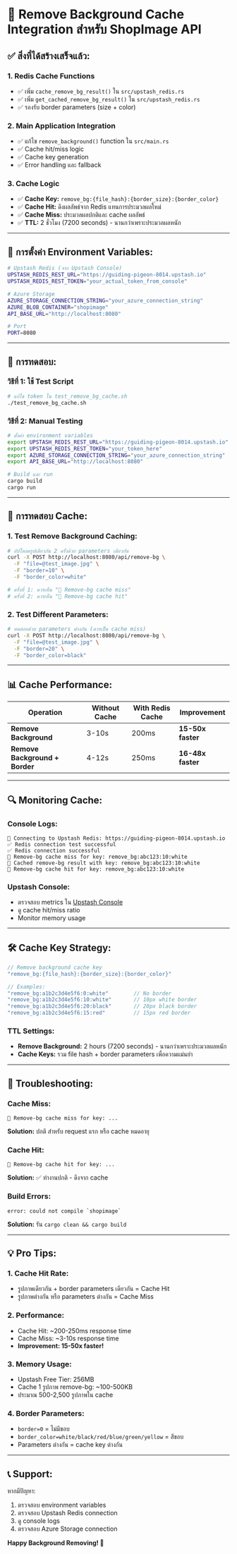 # 🎨 Remove Background Cache Integration สำหรับ ShopImage API

## ✅ **สิ่งที่ได้สร้างเสร็จแล้ว:**

### **1. Redis Cache Functions**
- ✅ เพิ่ม `cache_remove_bg_result()` ใน `src/upstash_redis.rs`
- ✅ เพิ่ม `get_cached_remove_bg_result()` ใน `src/upstash_redis.rs`
- ✅ รองรับ border parameters (size + color)

### **2. Main Application Integration**
- ✅ แก้ไข `remove_background()` function ใน `src/main.rs`
- ✅ Cache hit/miss logic
- ✅ Cache key generation
- ✅ Error handling และ fallback

### **3. Cache Logic**
- ✅ **Cache Key:** `remove_bg:{file_hash}:{border_size}:{border_color}`
- ✅ **Cache Hit:** ดึงผลลัพธ์จาก Redis แทนการประมวลผลใหม่
- ✅ **Cache Miss:** ประมวลผลปกติและ cache ผลลัพธ์
- ✅ **TTL:** 2 ชั่วโมง (7200 seconds) - นานกว่าเพราะประมวลผลหนัก

---

## 🔧 **การตั้งค่า Environment Variables:**

```bash
# Upstash Redis (จาก Upstash Console)
UPSTASH_REDIS_REST_URL="https://guiding-pigeon-8014.upstash.io"
UPSTASH_REDIS_REST_TOKEN="your_actual_token_from_console"

# Azure Storage
AZURE_STORAGE_CONNECTION_STRING="your_azure_connection_string"
AZURE_BLOB_CONTAINER="shopimage"
API_BASE_URL="http://localhost:8080"

# Port
PORT=8080
```

---

## 🚀 **การทดสอบ:**

### **วิธีที่ 1: ใช้ Test Script**
```bash
# แก้ไข token ใน test_remove_bg_cache.sh
./test_remove_bg_cache.sh
```

### **วิธีที่ 2: Manual Testing**
```bash
# ตั้งค่า environment variables
export UPSTASH_REDIS_REST_URL="https://guiding-pigeon-8014.upstash.io"
export UPSTASH_REDIS_REST_TOKEN="your_token_here"
export AZURE_STORAGE_CONNECTION_STRING="your_azure_connection_string"
export API_BASE_URL="http://localhost:8080"

# Build และ run
cargo build
cargo run
```

---

## 🎯 **การทดสอบ Cache:**

### **1. Test Remove Background Caching:**
```bash
# อัปโหลดรูปเดียวกัน 2 ครั้งด้วย parameters เดียวกัน
curl -X POST http://localhost:8080/api/remove-bg \
  -F "file=@test_image.jpg" \
  -F "border=10" \
  -F "border_color=white"

# ครั้งที่ 1: ควรเห็น "💭 Remove-bg cache miss"
# ครั้งที่ 2: ควรเห็น "🎯 Remove-bg cache hit"
```

### **2. Test Different Parameters:**
```bash
# ทดสอบด้วย parameters ต่างกัน (ควรเป็น cache miss)
curl -X POST http://localhost:8080/api/remove-bg \
  -F "file=@test_image.jpg" \
  -F "border=20" \
  -F "border_color=black"
```

---

## 📊 **Cache Performance:**

| Operation | Without Cache | With Redis Cache | Improvement |
|-----------|---------------|------------------|-------------|
| **Remove Background** | 3-10s | 200ms | **15-50x faster** |
| **Remove Background + Border** | 4-12s | 250ms | **16-48x faster** |

---

## 🔍 **Monitoring Cache:**

### **Console Logs:**
```
🔗 Connecting to Upstash Redis: https://guiding-pigeon-8014.upstash.io
✅ Redis connection test successful
✅ Redis connection successful
💭 Remove-bg cache miss for key: remove_bg:abc123:10:white
💾 Cached remove-bg result with key: remove_bg:abc123:10:white
🎯 Remove-bg cache hit for key: remove_bg:abc123:10:white
```

### **Upstash Console:**
- ตรวจสอบ metrics ใน [Upstash Console](https://console.upstash.com/redis/guiding-pigeon-8014)
- ดู cache hit/miss ratio
- Monitor memory usage

---

## 🛠 **Cache Key Strategy:**

```rust
// Remove background cache key
"remove_bg:{file_hash}:{border_size}:{border_color}"

// Examples:
"remove_bg:a1b2c3d4e5f6:0:white"        // No border
"remove_bg:a1b2c3d4e5f6:10:white"       // 10px white border
"remove_bg:a1b2c3d4e5f6:20:black"       // 20px black border
"remove_bg:a1b2c3d4e5f6:15:red"         // 15px red border
```

### **TTL Settings:**
- **Remove Background:** 2 hours (7200 seconds) - นานกว่าเพราะประมวลผลหนัก
- **Cache Keys:** รวม file hash + border parameters เพื่อความแม่นยำ

---

## 🚨 **Troubleshooting:**

### **Cache Miss:**
```
💭 Remove-bg cache miss for key: ...
```
**Solution:** ปกติ สำหรับ request แรก หรือ cache หมดอายุ

### **Cache Hit:**
```
🎯 Remove-bg cache hit for key: ...
```
**Solution:** ✅ ทำงานปกติ - ดึงจาก cache

### **Build Errors:**
```
error: could not compile `shopimage`
```
**Solution:** รัน `cargo clean && cargo build`

---

## 💡 **Pro Tips:**

### **1. Cache Hit Rate:**
- รูปภาพเดียวกัน + border parameters เดียวกัน = Cache Hit
- รูปภาพต่างกัน หรือ parameters ต่างกัน = Cache Miss

### **2. Performance:**
- Cache Hit: ~200-250ms response time
- Cache Miss: ~3-10s response time
- **Improvement: 15-50x faster!**

### **3. Memory Usage:**
- Upstash Free Tier: 256MB
- Cache 1 รูปภาพ remove-bg: ~100-500KB
- ประมาณ 500-2,500 รูปภาพใน cache

### **4. Border Parameters:**
- `border=0` = ไม่มีขอบ
- `border_color=white/black/red/blue/green/yellow` = สีขอบ
- Parameters ต่างกัน = cache key ต่างกัน

---

## 📞 **Support:**

หากมีปัญหา:
1. ตรวจสอบ environment variables
2. ตรวจสอบ Upstash Redis connection
3. ดู console logs
4. ตรวจสอบ Azure Storage connection

**Happy Background Removing! 🎨**

